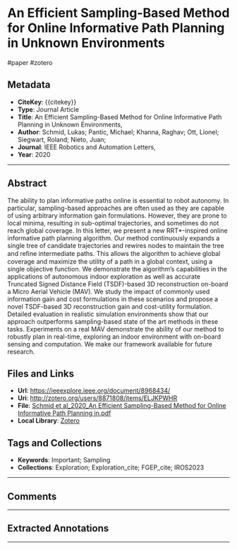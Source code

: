 # An Efficient Sampling-Based Method for Online Informative Path Planning in Unknown Environments

#paper #zotero

## Metadata
- **CiteKey**: {{citekey}}
 - **Type**: Journal Article
 - **Title**: An Efficient Sampling-Based Method for Online Informative Path Planning in Unknown Environments, 
 - **Author**: Schmid, Lukas; Pantic, Michael; Khanna, Raghav; Ott, Lionel; Siegwart, Roland; Nieto, Juan;  
- **Journal**: IEEE Robotics and Automation Letters, 
- **Year**: 2020 
------

## Abstract
The ability to plan informative paths online is essential to robot autonomy. In particular, sampling-based approaches are often used as they are capable of using arbitrary information gain formulations. However, they are prone to local minima, resulting in sub-optimal trajectories, and sometimes do not reach global coverage. In this letter, we present a new RRT*-inspired online informative path planning algorithm. Our method continuously expands a single tree of candidate trajectories and rewires nodes to maintain the tree and reﬁne intermediate paths. This allows the algorithm to achieve global coverage and maximize the utility of a path in a global context, using a single objective function. We demonstrate the algorithm’s capabilities in the applications of autonomous indoor exploration as well as accurate Truncated Signed Distance Field (TSDF)-based 3D reconstruction on-board a Micro Aerial Vehicle (MAV). We study the impact of commonly used information gain and cost formulations in these scenarios and propose a novel TSDF-based 3D reconstruction gain and cost-utility formulation. Detailed evaluation in realistic simulation environments show that our approach outperforms sampling-based state of the art methods in these tasks. Experiments on a real MAV demonstrate the ability of our method to robustly plan in real-time, exploring an indoor environment with on-board sensing and computation. We make our framework available for future research.

## Files and Links
- **Url**: https://ieeexplore.ieee.org/document/8968434/
- **Uri**: http://zotero.org/users/8871808/items/ELJKPWHR
- **File**: [Schmid et al_2020_An Efficient Sampling-Based Method for Online Informative Path Planning in.pdf](file:///C:%5CUsers%5Cxxt%5CZotero%5Cstorage%5CV7IY9538%5CSchmid%20et%20al_2020_An%20Efficient%20Sampling-Based%20Method%20for%20Online%20Informative%20Path%20Planning%20in.pdf)
- **Local Library**: [Zotero](zotero://select/library/items/ELJKPWHR)

## Tags and Collections
- **Keywords**: Important; Sampling
- **Collections**: Exploration; Exploration_cite; FGEP_cite; IROS2023


----

## Comments



----

## Extracted Annotations


------
